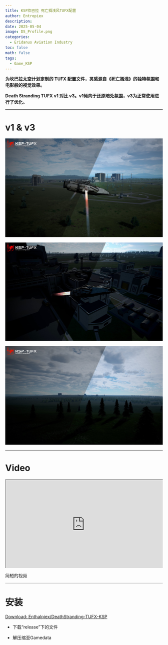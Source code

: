 ```yaml
---
title: KSP坎巴拉 死亡搁浅风TUFX配置
author: Entropiex
description: 
date: 2025-05-04
image: DS_Profile.png
categories:
  - Eridanus Aviation Industry
toc: false
math: false
tags:
  - Game_KSP
---
```

**为坎巴拉太空计划定制的 TUFX 配置文件，灵感源自《死亡搁浅》的独特氛围和电影般的视觉效果。**

**Death Stranding TUFX v1 对比 v3。v1倾向于还原暗处氛围，v3为正常使用进行了优化。**

---
# v1 & v3

![](DS001.png)

![](DS002.png)

![](DS003.png)

---
# Video

<div style="position:relative;height:0;overflow:hidden;padding-bottom:56.25%;border-style:none"><iframe style="position:absolute;top:0;left:0;width:100%;height:100%" src="https://www.youtube.com/embed/d49b_XRJzfc?modestbranding=1"></iframe></div>

简短的视频

---
# 安装

[Download: Enthalpiex/DeathStranding-TUFX-KSP](https://github.com/Enthalpiex/DeathStranding-TUFX-KSP)

- 下载“release”下的文件
    
- 解压缩至Gamedata
